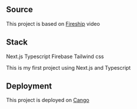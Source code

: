 ## Source

This project is based on [Fireship](https://www.youtube.com/watch?v=zQyrwxMPm88&t=104s) video

## Stack

Next.js Typescript
Firebase
Tailwind css

This is my first project using Next.js and Typescript

## Deployment

This project is deployed on [Cango](https://cango.vercel.app/)
